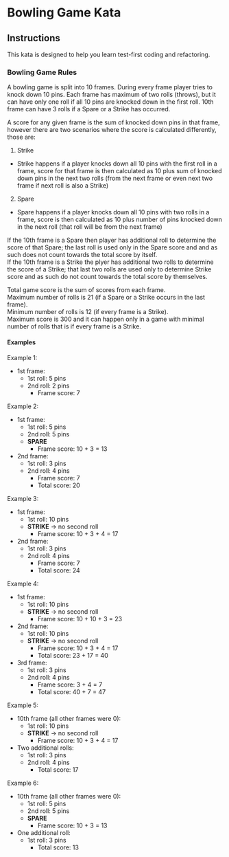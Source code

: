 # Bowling Game Kata

## Instructions ##
This kata is designed to help you learn test-first coding and refactoring.

### Bowling Game Rules ###
A bowling game is split into 10 frames. During every frame player tries to knock down 10 pins. Each frame has maximum of two rolls (throws), but it can have only one roll if all 10 pins are knocked down in the first roll. 10th frame can have 3 rolls if a Spare or a Strike has occurred.

A score for any given frame is the sum of knocked down pins in that frame, however there are two scenarios where the score is calculated differently, those are:
1. Strike
- Strike happens if a player knocks down all 10 pins with the first roll in a frame, score for that frame is then calculated as 10 plus sum of knocked down pins in the next two rolls (from the next frame or even next two frame if next roll is also a Strike)
2. Spare
- Spare happens if a player knocks down all 10 pins with two rolls in a frame, score is then calculated as 10 plus number of pins knocked down in the next roll (that roll will be from the next frame)

If the 10th frame is a Spare then player has additional roll to determine the score of that Spare; the last roll is used only in the Spare score and and as such does not count towards the total score by itself.  
If the 10th frame is a Strike the plyer has additional two rolls to determine the score of a Strike; that last two rolls are used only to determine Strike score and as such do not count towards the total score by themselves.  

Total game score is the sum of scores from each frame.  
Maximum number of rolls is 21 (if a Spare or a Strike occurs in the last frame).  
Minimum number of rolls is 12 (if every frame is a Strike).  
Maximum score is 300 and it can happen only in a game with minimal number of rolls that is if every frame is a Strike.  

#### Examples ####
Example 1:
- 1st frame:
	- 1st roll: 5 pins
	- 2nd roll: 2 pins
		- Frame score: 7   

Example 2:
- 1st frame:
	- 1st roll: 5 pins
	- 2nd roll: 5 pins
	- **SPARE**
	    - Frame score: 10 + 3 = 13
- 2nd frame:
	- 1st roll: 3 pins
	- 2nd roll: 4 pins
		- Frame score: 7
		- Total score: 20  


Example 3:
- 1st frame:
	- 1st roll: 10 pins
	- **STRIKE** -> no second roll
		- Frame score: 10 + 3 + 4 = 17
- 2nd frame:
	- 1st roll: 3 pins
	- 2nd roll: 4 pins
		- Frame score: 7
		- Total score: 24  

Example 4:
- 1st frame:
	- 1st roll: 10 pins
	- **STRIKE** -> no second roll
		- Frame score: 10 + 10 + 3 = 23
- 2nd frame:
	- 1st roll: 10 pins
	- **STRIKE** -> no second roll
		- Frame score: 10 + 3 + 4 = 17
		- Total score: 23 + 17 = 40
- 3rd frame:
	- 1st roll: 3 pins
	- 2nd roll: 4 pins
		- Frame score: 3 + 4 = 7
		- Total score: 40 + 7 = 47  

Example 5:
- 10th frame (all other frames were 0):
	- 1st roll: 10 pins
	- **STRIKE** -> no second roll
		- Frame score: 10 + 3 + 4 = 17
- Two additional rolls:
    - 1st roll: 3 pins
    - 2nd roll: 4 pins
		- Total score: 17

Example 6:
- 10th frame (all other frames were 0):
	- 1st roll: 5 pins
	- 2nd roll: 5 pins
	- **SPARE**
		- Frame score: 10 + 3 = 13
- One additional roll:
    - 1st roll: 3 pins
		- Total score: 13  